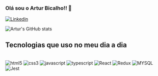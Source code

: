 ### Olá sou o Artur Bicalho!! 👋


[![Linkedin](https://img.shields.io/badge/LinkedIn-0077B5?style=for-the-badge&logo=linkedin&logoColor=white)](https://www.linkedin.com/in/artur-bicalho/)


![Artur's GitHub stats](https://github-readme-stats.vercel.app/api?username=artur2510&show_icons=true&theme=dracula)

## Tecnologias que uso no meu dia a dia
<div style="display: inline_block">
  <br/>
  <img align="center" alt="html5" src="https://img.shields.io/badge/HTML5-E34F26?style=for-the-badge&logo=html5&logoColor=white"/>
   <img align="center" alt="css3" src="https://img.shields.io/badge/CSS3-1572B6?style=for-the-badge&logo=css3&logoColor=white"/>
   <img align="center" alt="javascript" src="https://img.shields.io/badge/JavaScript-323330?style=for-the-badge&logo=javascript&logoColor=F7DF1E"/>
   <img align="center" alt="typescript" src="https://img.shields.io/badge/TypeScript-007ACC?style=for-the-badge&logo=typescript&logoColor=white"/>
   <img align="center" alt="React" src="https://img.shields.io/badge/React-20232A?style=for-the-badge&logo=react&logoColor=61DAFB"/>
   <img align="center" alt="Redux" src="https://img.shields.io/badge/Redux-593D88?style=for-the-badge&logo=redux&logoColor=white"/>
   <img align="center" alt="MYSQL" src="https://img.shields.io/badge/MySQL-00000F?style=for-the-badge&logo=mysql&logoColor=white"/>
   <img align="center" alt="Jest" src="https://img.shields.io/badge/Jest-323330?style=for-the-badge&logo=Jest&logoColor=white"/>
</div>
